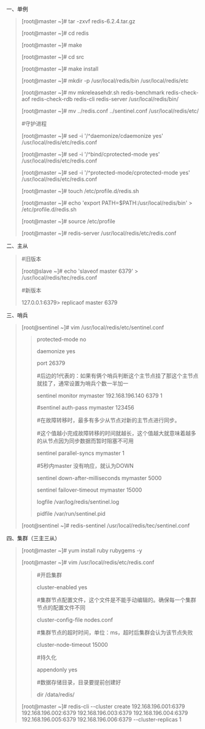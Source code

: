 一、单例

> [root@master ~]# tar -zxvf redis-6.2.4.tar.gz 
>
> [root@master ~]# cd redis
>
> [root@master ~]# make
>
> [root@master ~]# cd src
>
> [root@master ~]# make install
>
> [root@master ~]# mkdir -p /usr/local/redis/bin /usr/local/redis/etc
>
> [root@master ~]# mv mkreleasehdr.sh redis-benchmark redis-check-aof redis-check-rdb redis-cli redis-server /usr/local/redis/bin/
>
> [root@master ~]# mv ../redis.conf ../sentinel.conf /usr/local/redis/etc/
>
> #守护进程
>
> [root@master ~]# sed -i '/^daemonize/cdaemonize yes' /usr/local/redis/etc/redis.conf
>
> [root@master ~]# sed -i '/^bind/cprotected-mode yes' /usr/local/redis/etc/redis.conf
>
> [root@master ~]# sed -i '/^protected-mode/cprotected-mode yes' /usr/local/redis/etc/redis.conf
>
> [root@master ~]# touch /etc/profile.d/redis.sh 
>
> [root@master ~]# echo 'export PATH=$PATH:/usr/local/redis/bin' > /etc/profile.d/redis.sh 
>
> [root@master ~]# source /etc/profile
>
> [root@master ~]# redis-server /usr/local/redis/etc/redis.conf

二、主从

> #旧版本
>
> [root@slave ~]# echo 'slaveof master 6379' > /usr/local/redis/tec/redis.conf
>
> #新版本
>
> 127.0.0.1:6379> replicaof master 6379

三、哨兵

> [root@sentinel ~]# vim /usr/local/redis/etc/sentinel.conf
>
> > protected-mode no
> >
> > daemonize yes
> >
> > port 26379
> >
> > #后边的1代表的：如果有俩个哨兵判断这个主节点挂了那这个主节点就挂了，通常设置为哨兵个数一半加一
> >
> > sentinel monitor mymaster 192.168.196.140 6379 1
> >
> > #sentinel auth-pass mymaster 123456
> >
> > #在故障转移时，最多有多少从节点对新的主节点进行同步。
> >
> > #这个值越小完成故障转移的时间就越长，这个值越大就意味着越多的从节点因为同步数据而暂时阻塞不可用
> >
> > sentinel parallel-syncs mymaster 1
> >
> > #5秒内master 没有响应，就认为DOWN
> >
> > sentinel down-after-milliseconds mymaster 5000 
> >
> > sentinel failover-timeout mymaster 15000
> >
> > logfile /var/log/redis/sentinel.log
> >
> > pidfile /var/run/sentinel.pid
>
> [root@sentinel ~]# redis-sentinel /usr/local/redis/tec/sentinel.conf

四、集群（三主三从）

> [root@master ~]# yum install ruby rubygems -y
>
> [root@master ~]# vim /usr/local/redis/etc/redis.conf
>
> > #开启集群
> >
> > cluster-enabled yes
> >
> > #集群节点配置文件，这个文件是不能手动编辑的。确保每一个集群节点的配置文件不同
> >
> > cluster-config-file nodes.conf
> >
> > #集群节点的超时时间，单位：ms，超时后集群会认为该节点失败
> >
> > cluster-node-timeout 15000
> >
> > #持久化
> >
> > appendonly yes
> >
> > #数据存储目录，目录要提前创建好
> >
> > dir /data/redis/
>
> [root@master ~]# redis-cli --cluster create 192.168.196.001:6379 192.168.196.002:6379 192.168.196.003:6379 192.168.196.004:6379 192.168.196.005:6379 192.168.196.006:6379 --cluster-replicas 1